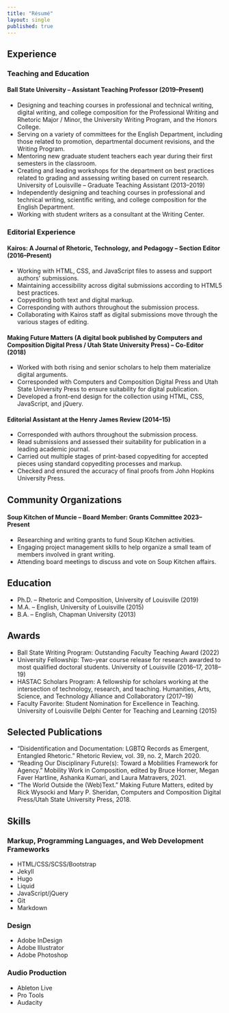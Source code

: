 ```yaml
---
title: "Résumé"
layout: single
published: true
---
```


## Experience

### Teaching and Education

#### Ball State University – Assistant Teaching Professor (2019–Present)
- Designing and teaching courses in professional and technical writing, digital writing, and college composition for the Professional Writing and Rhetoric Major / Minor, the University Writing Program, and the Honors College.
- Serving on a variety of committees for the English Department, including those related to promotion, departmental document revisions, and the Writing Program.
- Mentoring new graduate student teachers each year during their first semesters in the classroom.
- Creating and leading workshops for the department on best practices related to grading and assessing writing based on current research.
University of Louisville – Graduate Teaching Assistant (2013–2019)
- Independently designing and teaching courses in professional and technical writing, scientific writing, and college composition for the English Department.
- Working with student writers as a consultant at the Writing Center.

### Editorial Experience

#### Kairos: A Journal of Rhetoric, Technology, and Pedagogy – Section Editor (2016–Present)
- Working with HTML, CSS, and JavaScript files to assess and support authors’ submissions.
- Maintaining accessibility across digital submissions according to HTML5 best practices.
- Copyediting both text and digital markup.
- Corresponding with authors throughout the submission process.
- Collaborating with Kairos staff as digital submissions move through the various stages of editing.

#### Making Future Matters (A digital book published by Computers and Composition Digital Press / Utah State University Press) – Co-Editor (2018)
- Worked with both rising and senior scholars to help them materialize digital arguments.
- Corresponded with Computers and Composition Digital Press and Utah State University Press to ensure suitability for digital publication.
- Developed a front-end design for the collection using HTML, CSS, JavaScript, and jQuery.

#### Editorial Assistant at the Henry James Review (2014–15)
- Corresponded with authors throughout the submission process.
- Read submissions and assessed their suitability for publication in a leading academic journal.
- Carried out multiple stages of print-based copyediting for accepted pieces using standard copyediting processes and markup.
- Checked and ensured the accuracy of final proofs from John Hopkins University Press.

## Community Organizations

#### Soup Kitchen of Muncie – Board Member: Grants Committee 2023–Present
- Researching and writing grants to fund Soup Kitchen activities.
- Engaging project management skills to help organize a small team of members involved in grant writing.
- Attending board meetings to discuss and vote on Soup Kitchen affairs.

## Education
- Ph.D. – Rhetoric and Composition, University of Louisville (2019)
- M.A. – English, University of Louisville (2015)
- B.A. – English, Chapman University (2013)

## Awards
- Ball State Writing Program: Outstanding Faculty Teaching Award (2022)
- University Fellowship: Two-year course release for research awarded to most qualified doctoral students. University of Louisville (2016–17, 2018–19)
- HASTAC Scholars Program: A fellowship for scholars working at the intersection of technology, research, and teaching. Humanities, Arts, Science, and Technology Alliance and Collaboratory (2017–19)
- Faculty Favorite: Student Nomination for Excellence in Teaching. University of Louisville Delphi Center for Teaching and Learning (2015)

## Selected Publications
- “Disidentification and Documentation: LGBTQ Records as Emergent, Entangled Rhetoric.” Rhetoric Review, vol. 39, no. 2, March 2020.
- “Reading Our Disciplinary Future(s): Toward a Mobilities Framework for Agency.” Mobility Work in Composition, edited by Bruce Horner, Megan Faver Hartline, Ashanka Kumari, and Laura Matravers, 2021.
- “The World Outside the (Web)Text.” Making Future Matters, edited by Rick Wysocki and Mary P. Sheridan, Computers and Composition Digital Press/Utah State University Press, 2018.

## Skills

### Markup, Programming Languages, and Web Development Frameworks
- HTML/CSS/SCSS/Bootstrap
- Jekyll
- Hugo
- Liquid
- JavaScript/jQuery
- Git
- Markdown
### Design
- Adobe InDesign
- Adobe Illustrator
- Adobe Photoshop
### Audio Production
- Ableton Live
- Pro Tools
- Audacity
